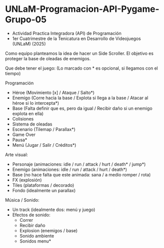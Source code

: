 # UNLaM-Programacion-API-Pygame-Grupo-05
- Actividad Practica Integradora (API) de Programación
- 1er Cuatrimestre de la Tenicatura en Desarrollo de Videojuegos (UNLaM) (2025)

Como equipo planteamos la idea de hacer un Side Scroller.
El objetivo es proteger la base de oleadas de enemigos.

Que debe tener el juego: (Lo marcado con * es opcional, si llegamos con el tiempo)

Programación
- Héroe (Movimiento [x] / Ataque / Salto*) 
- Enemigo (Corre hacia la base / Explota si llega a la base / Atacar al héroe si lo intercepta*)
- Base (Falta definir que es, pero da igual / Recibir daño si un enemigo explota en ella)
- Colisiones
- Sistema de oleadas
- Escenario (Tilemap / Parallax*)
- Game Over
- Pausa*
- Menú (Jugar / Salir / Créditos*)

Arte visual:
- Personaje (animaciones: idle / run / attack / hurt / death* / jump*)
- Enemigo (animaciones: idle / run / attack / hurt / death*)
- Base (no hace falta que este animada: sana / a medio romper / rota)
- FX (explosión)
- Tiles (plataformas / decorado)
- Fondo (idealmente un parallax)

Música / Sonido:
- Un track (idealmente dos: menú y juego)
- Efectos de sonido:
  - Correr
  - Recibir daño
  - Explosion (enemigos / base)
  - Sonido ambiente
  - Sonidos menu*
